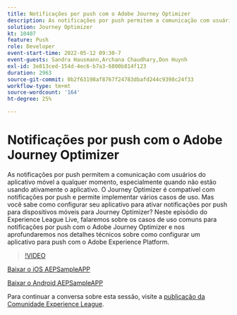 ```yaml
---
title: Notificações por push com o Adobe Journey Optimizer
description: As notificações por push permitem a comunicação com usuários do aplicativo móvel a qualquer momento, especialmente quando não estão usando ativamente o aplicativo. O Journey Optimizer oferece suporte para notificação por push... (as descrições devem ter entre 60 e 160 caracteres)
solution: Journey Optimizer
kt: 10407
feature: Push
role: Developer
event-start-time: 2022-05-12 09:30-7
event-guests: Sandra Hausmann,Archana Chaudhary,Don Huynh
exl-id: 3e813ced-154d-4ec6-b7a3-6800b814f123
duration: 2963
source-git-commit: 0b2f63198af8767f24783dbafd244c9398c24f33
workflow-type: tm+mt
source-wordcount: '164'
ht-degree: 25%

---
```


# Notificações por push com o Adobe Journey Optimizer

As notificações por push permitem a comunicação com usuários do aplicativo móvel a qualquer momento, especialmente quando não estão usando ativamente o aplicativo. O Journey Optimizer é compatível com notificações por push e permite implementar vários casos de uso. Mas você sabe como configurar seu aplicativo para ativar notificações por push para dispositivos móveis para Journey Optimizer? Neste episódio do Experience League Live, falaremos sobre os casos de uso comuns para notificações por push com o Adobe Journey Optimizer e nos aprofundaremos nos detalhes técnicos sobre como configurar um aplicativo para push com o Adobe Experience Platform.

>[!VIDEO](https://video.tv.adobe.com/v/342810/?quality=12&learn=on)

[Baixar o iOS AEPSampleAPP](https://github.com/adobe/aepsdk-sample-app-ios)

[Baixar o Android AEPSampleAPP](https://github.com/adobe/aepsdk-sample-app-android)

Para continuar a conversa sobre esta sessão, visite a [publicação da Comunidade Experience League](https://experienceleaguecommunities.adobe.com/t5/journey-optimizer-discussions/experience-league-live-post-session-discussion-push/td-p/451869).

